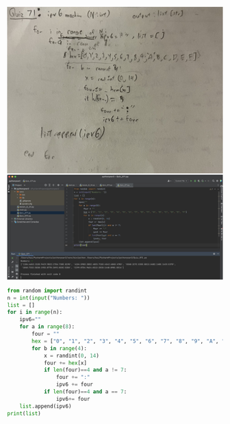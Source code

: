 ![](https://github.com/KaiFig/year_2/blob/main/quizzes/Quiz_071.jpg) 
![](https://github.com/KaiFig/year_2/blob/main/quizzes/Quiz_071_test.jpg)
```.py
from random import randint
n = int(input("Numbers: "))
list = []
for i in range(n):
    ipv6=""
    for a in range(8):
        four = ""
        hex = ["0", "1", "2", "3", "4", "5", "6", "7", "8", "9", "A", "B", "C", "D", "E", "F"]
        for b in range(4):
            x = randint(0, 14)
            four += hex[x]
            if len(four)==4 and a != 7:
                four += ":"
                ipv6 += four
            if len(four)==4 and a == 7:
                ipv6+= four
    list.append(ipv6)
print(list)
```
